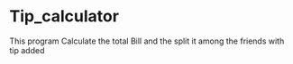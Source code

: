 # Tip_calculator
This program Calculate the total Bill and the split it among the friends with tip added 
